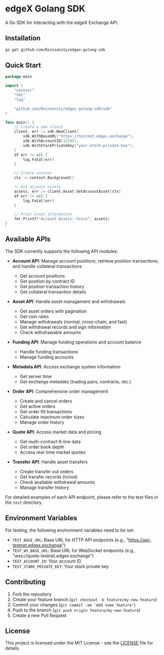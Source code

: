 # edgeX Golang SDK

A Go SDK for interacting with the edgeX Exchange API.

## Installation

```bash
go get github.com/0xinsanity/edgex-golang-sdk
```

## Quick Start

```go
package main

import (
    "context"
    "fmt"
    "log"

    "github.com/0xinsanity/edgex-golang-sdk/sdk"
)

func main() {
    // Create a new client
    client, err := sdk.NewClient(
        sdk.WithBaseURL("https://testnet.edgex.exchange"),
        sdk.WithAccountID(12345),
        sdk.WithStarkPrivateKey("your-stark-private-key"),
    )
    if err != nil {
        log.Fatal(err)
    }

    // Create context
    ctx := context.Background()

    // Get account assets
    assets, err := client.Asset.GetAccountAsset(ctx)
    if err != nil {
        log.Fatal(err)
    }

    // Print asset information
    fmt.Printf("Account Assets: %+v\n", assets)
}
```

## Available APIs

The SDK currently supports the following API modules:

- **Account API**: Manage account positions, retrieve position transactions, and handle collateral transactions
  - Get account positions
  - Get position by contract ID
  - Get position transaction history
  - Get collateral transaction details

- **Asset API**: Handle asset management and withdrawals
  - Get asset orders with pagination
  - Get coin rates
  - Manage withdrawals (normal, cross-chain, and fast)
  - Get withdrawal records and sign information
  - Check withdrawable amounts

- **Funding API**: Manage funding operations and account balance
  - Handle funding transactions
  - Manage funding accounts

- **Metadata API**: Access exchange system information
  - Get server time
  - Get exchange metadata (trading pairs, contracts, etc.)

- **Order API**: Comprehensive order management
  - Create and cancel orders
  - Get active orders
  - Get order fill transactions
  - Calculate maximum order sizes
  - Manage order history

- **Quote API**: Access market data and pricing
  - Get multi-contract K-line data
  - Get order book depth
  - Access real-time market quotes

- **Transfer API**: Handle asset transfers
  - Create transfer out orders
  - Get transfer records (in/out)
  - Check available withdrawal amounts
  - Manage transfer history

For detailed examples of each API endpoint, please refer to the test files in the `test` directory.

## Environment Variables

For testing, the following environment variables need to be set:

- `TEST_BASE_URL`: Base URL for HTTP API endpoints (e.g., "https://api-testnet.edgex.exchange")
- `TEST_WS_BASE_URL`: Base URL for WebSocket endpoints (e.g., "wss://quote-testnet.edgex.exchange")
- `TEST_ACCOUNT_ID`: Your account ID
- `TEST_STARK_PRIVATE_KEY`: Your stark private key

## Contributing

1. Fork the repository
2. Create your feature branch (`git checkout -b feature/my-new-feature`)
3. Commit your changes (`git commit -am 'Add some feature'`)
4. Push to the branch (`git push origin feature/my-new-feature`)
5. Create a new Pull Request

## License

This project is licensed under the MIT License - see the [LICENSE](LICENSE) file for details.
